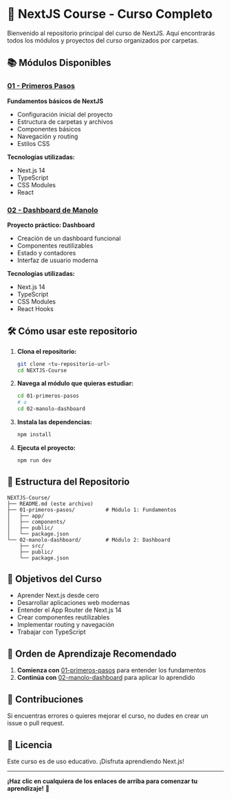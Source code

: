 # 🚀 NextJS Course - Curso Completo

Bienvenido al repositorio principal del curso de NextJS. Aquí encontrarás todos los módulos y proyectos del curso organizados por carpetas.

## 📚 Módulos Disponibles

### [01 - Primeros Pasos](./01-primeros-pasos/)
**Fundamentos básicos de NextJS**
- Configuración inicial del proyecto
- Estructura de carpetas y archivos
- Componentes básicos
- Navegación y routing
- Estilos CSS

**Tecnologías utilizadas:**
- Next.js 14
- TypeScript
- CSS Modules
- React

### [02 - Dashboard de Manolo](./02-manolo-dashboard/)
**Proyecto práctico: Dashboard**
- Creación de un dashboard funcional
- Componentes reutilizables
- Estado y contadores
- Interfaz de usuario moderna

**Tecnologías utilizadas:**
- Next.js 14
- TypeScript
- CSS Modules
- React Hooks

## 🛠️ Cómo usar este repositorio

1. **Clona el repositorio:**
   ```bash
   git clone <tu-repositorio-url>
   cd NEXTJS-Course
   ```

2. **Navega al módulo que quieras estudiar:**
   ```bash
   cd 01-primeros-pasos
   # o
   cd 02-manolo-dashboard
   ```

3. **Instala las dependencias:**
   ```bash
   npm install
   ```

4. **Ejecuta el proyecto:**
   ```bash
   npm run dev
   ```

## 📁 Estructura del Repositorio

```
NEXTJS-Course/
├── README.md (este archivo)
├── 01-primeros-pasos/          # Módulo 1: Fundamentos
│   ├── app/
│   ├── components/
│   ├── public/
│   └── package.json
└── 02-manolo-dashboard/        # Módulo 2: Dashboard
    ├── src/
    ├── public/
    └── package.json
```

## 🎯 Objetivos del Curso

- Aprender Next.js desde cero
- Desarrollar aplicaciones web modernas
- Entender el App Router de Next.js 14
- Crear componentes reutilizables
- Implementar routing y navegación
- Trabajar con TypeScript

## 📖 Orden de Aprendizaje Recomendado

1. **Comienza con** [01-primeros-pasos](./01-primeros-pasos/) para entender los fundamentos
2. **Continúa con** [02-manolo-dashboard](./02-manolo-dashboard/) para aplicar lo aprendido

## 🤝 Contribuciones

Si encuentras errores o quieres mejorar el curso, no dudes en crear un issue o pull request.

## 📝 Licencia

Este curso es de uso educativo. ¡Disfruta aprendiendo Next.js!

---

**¡Haz clic en cualquiera de los enlaces de arriba para comenzar tu aprendizaje!** 🎉 